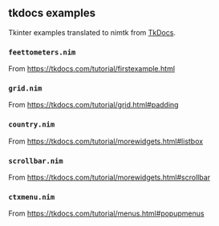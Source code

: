 ## tkdocs examples

Tkinter examples translated to nimtk from [TkDocs](https://tkdocs.com/).

### `feettometers.nim`
From <https://tkdocs.com/tutorial/firstexample.html>

### `grid.nim`
From <https://tkdocs.com/tutorial/grid.html#padding>

### `country.nim`
From <https://tkdocs.com/tutorial/morewidgets.html#listbox>

### `scrollbar.nim`
From <https://tkdocs.com/tutorial/morewidgets.html#scrollbar>

### `ctxmenu.nim`
From <https://tkdocs.com/tutorial/menus.html#popupmenus>
